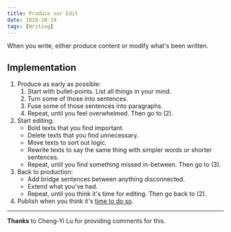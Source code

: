 ```yaml
---
title: Produce xor Edit
date: 2020-10-18
tags: [Writing]
---
```

When you write, either produce content or modify what's been written.

## Implementation

1. Produce as early as possible:
    1. Start with bullet-points. List all things in your mind.
    2. Turn some of those into sentences.
    3. Fuse some of those sentences into paragraphs.
    4. Repeat, until you feel overwhelmed. Then go to (2).
2. Start editing:
    - Bold texts that you find important.
    - Delete texts that you find unnecessary.
    - Move texts to sort out logic.
    - Rewrite texts to say the same thing with simpler words or shorter sentences.
    - Repeat, until you find something missed in-between. Then go to (3).
3. Back to production:
    - Add bridge sentences between anything disconnected.
    - Extend what you've had.
    - Repeat, until you think it's time for editing. Then go back to (2).
4. Publish when you think it's [time to do so](https://yuan-ru-lin.github.io/blog/when-to-publish/).

---

**Thanks** to Cheng-Yi Lu for providing comments for this.
